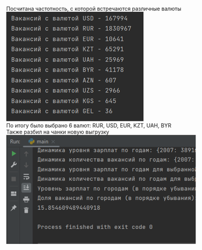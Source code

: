 Посчитана частотность, с которой встречаются различные валюты  
![](Photos/1.png)  
По итогу было выбрано 6 валют: RUR, USD, EUR, KZT, UAH, BYR  
Также разбил на чанки новую выгрузку  
![](Photos/2.png)